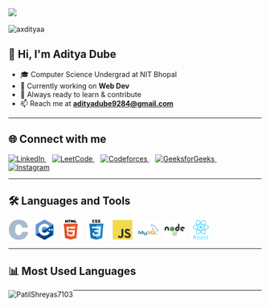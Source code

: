 <!-- Profile Banner -->
<img src="https://capsule-render.vercel.app/api?type=wave&color=auto&height=250&section=header&text=Hey!%20I%20am%20Aditya%20Dube&fontSize=45&fontAlign=50&fontColor=ffffff" />

<p align="left">
  <img src="https://komarev.com/ghpvc/?username=axdityaa&label=Profile%20views&color=0e75b6&style=flat" alt="axdityaa" />
</p>

## 👋 Hi, I'm Aditya Dube

- 🎓 Computer Science Undergrad at NIT Bhopal  
- 🔭 Currently working on **Web Dev**  
- 🌱 Always ready to learn & contribute  
- 📫 Reach me at **adityadube9284@gmail.com**

---

## 🌐 Connect with me

<p align="left">
  <a href="https://www.linkedin.com/in/adityadube031/" target="blank">
    <img src="https://cdn.jsdelivr.net/gh/devicons/devicon/icons/linkedin/linkedin-original.svg" alt="LinkedIn" height="30" width="30" />
  </a>&nbsp;&nbsp;
  <a href="https://leetcode.com/u/axditya/" target="blank">
    <img src="https://raw.githubusercontent.com/rahuldkjain/github-profile-readme-generator/master/src/images/icons/Social/leet-code.svg" alt="LeetCode" height="30" width="30" />
  </a>&nbsp;&nbsp;
  <a href="https://codeforces.com/profile/shadowmonarch_" target="blank">
    <img src="https://raw.githubusercontent.com/rahuldkjain/github-profile-readme-generator/master/src/images/icons/Social/codeforces.svg" alt="Codeforces" height="30" width="30" />
  </a>&nbsp;&nbsp;
  <!-- <a href="https://www.codechef.com/users/shreyas_545" target="blank">
    <img src="https://raw.githubusercontent.com/Amchuz/Amchuz/main/codechef.svg" alt="CodeChef" height="30" width="30" />
  </a>&nbsp;&nbsp; -->
  <a href="https://www.geeksforgeeks.org/user/axditya_31/" target="blank">
    <img src="https://raw.githubusercontent.com/rahuldkjain/github-profile-readme-generator/master/src/images/icons/Social/geeks-for-geeks.svg" alt="GeeksforGeeks" height="30" width="30" />
  </a>&nbsp;&nbsp;
  <a href="https://www.instagram.com/axdityaa___/" target="blank">
    <img src="https://raw.githubusercontent.com/rahuldkjain/github-profile-readme-generator/master/src/images/icons/Social/instagram.svg" alt="Instagram" height="30" width="30" />
  </a>
</p>

---

## 🛠️ Languages and Tools

<p align="left">
  <a href="#"><img src="https://raw.githubusercontent.com/devicons/devicon/master/icons/c/c-original.svg" alt="C" width="40" height="40"/></a>&nbsp;&nbsp;
  <a href="#"><img src="https://raw.githubusercontent.com/devicons/devicon/master/icons/cplusplus/cplusplus-original.svg" alt="C++" width="40" height="40"/></a>&nbsp;&nbsp;
  <a href="#"><img src="https://raw.githubusercontent.com/devicons/devicon/master/icons/html5/html5-original-wordmark.svg" alt="HTML5" width="40" height="40"/></a>&nbsp;&nbsp;
  <a href="#"><img src="https://raw.githubusercontent.com/devicons/devicon/master/icons/css3/css3-original-wordmark.svg" alt="CSS3" width="40" height="40"/></a>&nbsp;&nbsp;
  <a href="#"><img src="https://raw.githubusercontent.com/devicons/devicon/master/icons/javascript/javascript-original.svg" alt="JavaScript" width="40" height="40"/></a>&nbsp;&nbsp;
  <a href="#"><img src="https://raw.githubusercontent.com/devicons/devicon/master/icons/mysql/mysql-original-wordmark.svg" alt="MySQL" width="40" height="40"/></a>&nbsp;&nbsp;
  <a href="#"><img src="https://raw.githubusercontent.com/devicons/devicon/master/icons/nodejs/nodejs-original-wordmark.svg" alt="Node.js" width="40" height="40"/></a>&nbsp;&nbsp;
  <a href="#"><img src="https://raw.githubusercontent.com/devicons/devicon/master/icons/react/react-original-wordmark.svg" alt="React" width="40" height="40"/></a>
</p>

---

## 📊 Most Used Languages

<p>
  <img align="left" src="https://github-readme-stats.vercel.app/api/top-langs?username=PatilShreyas7103&show_icons=true&locale=en&layout=compact&theme=radical&hide_border=true" alt="PatilShreyas7103" />
</p>

---

